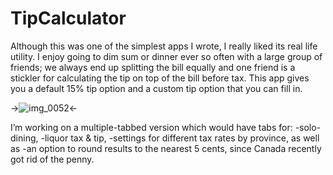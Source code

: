 TipCalculator
=============

Although this was one of the simplest apps I wrote, I really liked its real life utility. 
I enjoy going to dim sum or dinner ever so often with a large group of friends;
we always end up splitting the bill equally and one friend is a stickler for calculating the tip on top of the bill before tax. 
This app gives you a default 15% tip option and a custom tip option that you can fill in. 

->![img_0052](https://cloud.githubusercontent.com/assets/7607614/4969749/8c9a69b0-686b-11e4-871c-2bac9a2148ae.PNG)<-


I’m working on a multiple-tabbed version which would have tabs for: 
-solo-dining, 
-liquor tax & tip, 
-settings for different tax rates by province, as well as 
-an option to round results to the nearest 5 cents, since Canada recently got rid of the penny.
